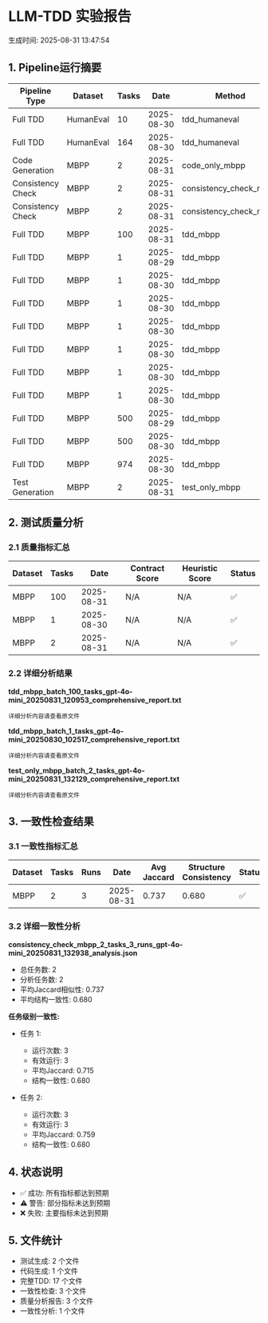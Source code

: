 # LLM-TDD 实验报告
生成时间: 2025-08-31 13:47:54

## 1. Pipeline运行摘要

| Pipeline Type | Dataset | Tasks | Date | Method | Stage | Status |
|----------------|---------|-------|------|--------|-------|--------|
| Full TDD | HumanEval | 10 | 2025-08-30 | tdd_humaneval | N/A | ✅ |
| Full TDD | HumanEval | 164 | 2025-08-30 | tdd_humaneval | N/A | ✅ |
| Code Generation | MBPP | 2 | 2025-08-31 | code_only_mbpp | code_generation_only | ✅ |
| Consistency Check | MBPP | 2 | 2025-08-31 | consistency_check_mbpp | consistency_check | ❌ |
| Consistency Check | MBPP | 2 | 2025-08-31 | consistency_check_mbpp | consistency_check | ✅ |
| Full TDD | MBPP | 100 | 2025-08-31 | tdd_mbpp | N/A | ✅ |
| Full TDD | MBPP | 1 | 2025-08-29 | tdd_mbpp | N/A | ✅ |
| Full TDD | MBPP | 1 | 2025-08-30 | tdd_mbpp | N/A | ✅ |
| Full TDD | MBPP | 1 | 2025-08-30 | tdd_mbpp | N/A | ✅ |
| Full TDD | MBPP | 1 | 2025-08-30 | tdd_mbpp | N/A | ✅ |
| Full TDD | MBPP | 1 | 2025-08-30 | tdd_mbpp | N/A | ✅ |
| Full TDD | MBPP | 1 | 2025-08-30 | tdd_mbpp | N/A | ✅ |
| Full TDD | MBPP | 1 | 2025-08-30 | tdd_mbpp | N/A | ✅ |
| Full TDD | MBPP | 500 | 2025-08-29 | tdd_mbpp | N/A | ✅ |
| Full TDD | MBPP | 500 | 2025-08-30 | tdd_mbpp | N/A | ✅ |
| Full TDD | MBPP | 974 | 2025-08-30 | tdd_mbpp | N/A | ✅ |
| Test Generation | MBPP | 2 | 2025-08-31 | test_only_mbpp | test_generation_only | ✅ |

## 2. 测试质量分析

### 2.1 质量指标汇总

| Dataset | Tasks | Date | Contract Score | Heuristic Score | Status |
|---------|-------|------|----------------|-----------------|--------|
| MBPP | 100 | 2025-08-31 | N/A | N/A | ✅ |
| MBPP | 1 | 2025-08-30 | N/A | N/A | ✅ |
| MBPP | 2 | 2025-08-31 | N/A | N/A | ✅ |

### 2.2 详细分析结果

**tdd_mbpp_batch_100_tasks_gpt-4o-mini_20250831_120953_comprehensive_report.txt**

```
详细分析内容请查看原文件
```

**tdd_mbpp_batch_1_tasks_gpt-4o-mini_20250830_102517_comprehensive_report.txt**

```
详细分析内容请查看原文件
```

**test_only_mbpp_batch_2_tasks_gpt-4o-mini_20250831_132129_comprehensive_report.txt**

```
详细分析内容请查看原文件
```

## 3. 一致性检查结果

### 3.1 一致性指标汇总

| Dataset | Tasks | Runs | Date | Avg Jaccard | Structure Consistency | Status |
|---------|-------|------|------|--------------|----------------------|--------|
| MBPP | 2 | 3 | 2025-08-31 | 0.737 | 0.680 | ✅ |

### 3.2 详细一致性分析

**consistency_check_mbpp_2_tasks_3_runs_gpt-4o-mini_20250831_132938_analysis.json**

- 总任务数: 2
- 分析任务数: 2
- 平均Jaccard相似性: 0.737
- 平均结构一致性: 0.680

**任务级别一致性:**

  - 任务 1:
    - 运行次数: 3
    - 有效运行: 3
    - 平均Jaccard: 0.715
    - 结构一致性: 0.680

  - 任务 2:
    - 运行次数: 3
    - 有效运行: 3
    - 平均Jaccard: 0.759
    - 结构一致性: 0.680

## 4. 状态说明

- ✅ 成功: 所有指标都达到预期
- ⚠️ 警告: 部分指标未达到预期
- ❌ 失败: 主要指标未达到预期

## 5. 文件统计

- 测试生成: 2 个文件
- 代码生成: 1 个文件
- 完整TDD: 17 个文件
- 一致性检查: 3 个文件
- 质量分析报告: 3 个文件
- 一致性分析: 1 个文件
